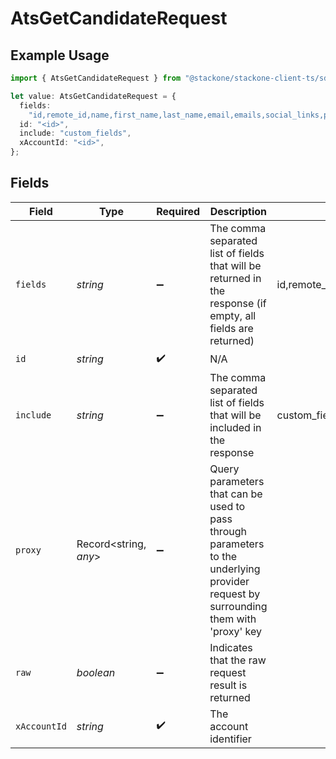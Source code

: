 # AtsGetCandidateRequest

## Example Usage

```typescript
import { AtsGetCandidateRequest } from "@stackone/stackone-client-ts/sdk/models/operations";

let value: AtsGetCandidateRequest = {
  fields:
    "id,remote_id,name,first_name,last_name,email,emails,social_links,phone,phone_numbers,company,title,application_ids,remote_application_ids,hired_at,custom_fields,created_at,updated_at",
  id: "<id>",
  include: "custom_fields",
  xAccountId: "<id>",
};
```

## Fields

| Field                                                                                                                                                                                  | Type                                                                                                                                                                                   | Required                                                                                                                                                                               | Description                                                                                                                                                                            | Example                                                                                                                                                                                |
| -------------------------------------------------------------------------------------------------------------------------------------------------------------------------------------- | -------------------------------------------------------------------------------------------------------------------------------------------------------------------------------------- | -------------------------------------------------------------------------------------------------------------------------------------------------------------------------------------- | -------------------------------------------------------------------------------------------------------------------------------------------------------------------------------------- | -------------------------------------------------------------------------------------------------------------------------------------------------------------------------------------- |
| `fields`                                                                                                                                                                               | *string*                                                                                                                                                                               | :heavy_minus_sign:                                                                                                                                                                     | The comma separated list of fields that will be returned in the response (if empty, all fields are returned)                                                                           | id,remote_id,name,first_name,last_name,email,emails,social_links,phone,phone_numbers,company,title,application_ids,remote_application_ids,hired_at,custom_fields,created_at,updated_at |
| `id`                                                                                                                                                                                   | *string*                                                                                                                                                                               | :heavy_check_mark:                                                                                                                                                                     | N/A                                                                                                                                                                                    |                                                                                                                                                                                        |
| `include`                                                                                                                                                                              | *string*                                                                                                                                                                               | :heavy_minus_sign:                                                                                                                                                                     | The comma separated list of fields that will be included in the response                                                                                                               | custom_fields                                                                                                                                                                          |
| `proxy`                                                                                                                                                                                | Record<string, *any*>                                                                                                                                                                  | :heavy_minus_sign:                                                                                                                                                                     | Query parameters that can be used to pass through parameters to the underlying provider request by surrounding them with 'proxy' key                                                   |                                                                                                                                                                                        |
| `raw`                                                                                                                                                                                  | *boolean*                                                                                                                                                                              | :heavy_minus_sign:                                                                                                                                                                     | Indicates that the raw request result is returned                                                                                                                                      |                                                                                                                                                                                        |
| `xAccountId`                                                                                                                                                                           | *string*                                                                                                                                                                               | :heavy_check_mark:                                                                                                                                                                     | The account identifier                                                                                                                                                                 |                                                                                                                                                                                        |